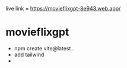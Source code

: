 live link = https://movieflixgpt-8e943.web.app/
# movieflixgpt
  - npm create vite@latest .
  - add tailwind
  - 
